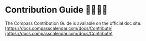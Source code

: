 # Contribution Guide️ 👷‍♀️👷‍♂️

The Compass Contribution Guide is available on the official doc site:
[https://docs.compasscalendar.com/docs/Contribute](https://docs.compasscalendar.com/docs/Contribute)

